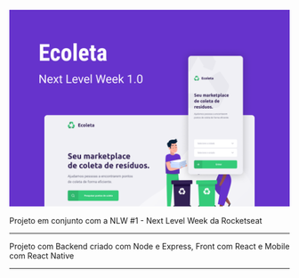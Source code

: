   
![Image][thumb]

Projeto em conjunto com a NLW #1 - Next Level Week da Rocketseat

-------

Projeto com Backend criado com Node e Express, Front com React e Mobile com React Native

-------



[thumb]: ecoleta-project.png "Capa Ecoleta"

